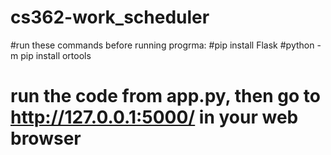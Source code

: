 # cs362-work_scheduler

#run these commands before running progrma:
#pip install Flask
#python -m pip install ortools
# run the code from app.py, then go to http://127.0.0.1:5000/ in your web browser
